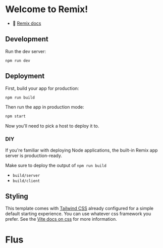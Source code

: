 # Welcome to Remix!

- 📖 [Remix docs](https://remix.run/docs)

## Development

Run the dev server:

```shellscript
npm run dev
```

## Deployment

First, build your app for production:

```sh
npm run build
```

Then run the app in production mode:

```sh
npm start
```

Now you'll need to pick a host to deploy it to.

### DIY

If you're familiar with deploying Node applications, the built-in Remix app server is production-ready.

Make sure to deploy the output of `npm run build`

- `build/server`
- `build/client`

## Styling

This template comes with [Tailwind CSS](https://tailwindcss.com/) already configured for a simple default starting experience. You can use whatever css framework you prefer. See the [Vite docs on css](https://vitejs.dev/guide/features.html#css) for more information.
# Flus
